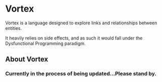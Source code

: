 # Vortex

Vortex is a language designed to explore links and relationships between entities.

It heavily relies on side effects, and as such it would fall under the Dysfunctional Programming paradigm.

## About Vortex

### Currently in the process of being updated...Please stand by.

<!--

Vortex's main focus is on what we call "hooks". Hooks allow the user to bind variables to functions in the context of specific events. 

For example, if we wanted automatically increment variable y whenever variable x changes, we could use the onChange hook to do so:

## Notice: Since the release ov Vortex v2, a lot of the documentation below is outdated and will be revamped soon.

```go
var x = 0
var y = 0

x::onChange = () => {
    y += 1
}

x = 2 // y == 1
x = 4 // y == 2
```

We could also implement hooks for object properties:

```go
var person = {
    name: "John"
}

person.name::onChange = () => {
    println("Person's name has changed!")
}

person.name = "Allan" // Person's name has changed!
```

### Hook parameters

Hooks also expose data about the current event. For example, we can extract and use a variable's old and new values inside the onChange hook:

```go
var x = 0

x::onChange = (new, old, info) => println(info.name + ": " + string(old) + " -> " + string(new))

x = 20 // x: 0 -> 20
```

We'll cover what data can be extracted and used within each hook in a later section.

### Multi-variable Hooks

For added convenience, we can also provide a list of variables for which to implement a specific hook for:

```go
var xPos = 0
var yPos = 0

[xPos, yPos]::onChange(old, new, info) => println(info.name + " has changed")

xPos = 2 // xPos has changed
yPos = 3 // yPos has changed
```

### Global Hooks

We can also set up hooks globally, meaning that the hook will apply to all variables who are bound by the hook's context (onChange, onCalled etc.). We do this by using empty brackets:

```go
var x = 0
var y = 0
var z = 0

[]::onChange = (old, new, info) => println(info.name + " has changed")

x = 25  // x has changed
y = -54 // y has changed
```

### Named Hooks

Up until now, we've only seen hooks being implemented once in a set and forget approach. But hooks can be more powerful than that. Named hooks allow the user to create hooks that can be switched on and off, either globally or for specific variables:

```go
const logOnChange = onChange::(new, old, info) => 
    println(info.name + ": " + string(old) + " -> " + string(new))

var x = 0
var y = 0
var z = 0

logOnChange.attach([x, z]) // This attaches the onChange hook to x and z

x = 10
y = 18
z = 20

// x: 0 -> 10
// z: 0 -> 20

logOnChange.detach(z) // This detaches the onChange hook from z

x = 100
y = 180
z = 200

// x: 20 -> 200

logOnChange.attach() // This attaches the onChange hook globally

x = 1000
y = 1800
z = 2000

// x: 100 -> 1000
// x: 100 -> 1000
// y: 180 -> 1800
// z: 200 -> 2000

// Important note: Notice how the onChange hook fired twice for x. This is because the current implementation of named hooks simply adds that hook to the variable, and because the same hook existed on x, it fired twice. This behaviour may change in future releases. For the time being, it's best to call a global detach before a global attach.

```

This allows for a more programatic and strategic approach to using hooks.

### Hook types

**onChange**: This hook will fire whenever a variable changes.\
**onChange parameters**: *new*: The new value, *old*: The old value, *info*: An object containing further information about the variable and context, the properties are (*name*: Name of the variable, *filename*: Name of the file, *line*: File line number, *column*: File column number)

**onCall**: This hook will fire whenever a function is called.\
**onCall parameters**: *info*: An object containing further information about the variable and context, the properties are (*name*: Name of the function, *args*: A list containing the arguments the function was called with, *result*: The result of the function call, *filename*: Name of the file, *line*: File line number, *column*: File column number)

### Imports

In order to allow for best practices and modularity, Vortex allows two types of imports: module and variable

## Module Import

Module imports allow the user to import an entire file (module) into the current scope. The imported module can be used as an object:

```go
import math : "../modules/math"

const res = math.fib(10)
```

## Variable Import

Variable imports allow the user to pick and choose what they want to import into the local scope:

```go
import [PI, e, fib] : "../modules/math"

const res = PI * e + fib(20)
```

Vortex's imports use relative paths to retrieve modules.

## How to start using Vortex

You can find the [full Vortex documentation here](https://dibs.gitbook.io/vortex-docs/). This includes steps on how to get started using Vortex on your local machine.

## Basic example

```go
var length, area = 0

length::onChange = () => {
	area = length ^ 2
}

for (1..10) {
    length += 1
    print("L: " + string(length) + "\tA: " + string(area))
}
```

## Output

```
L: 1    A: 1
L: 2    A: 4
L: 3    A: 9
L: 4    A: 16
L: 5    A: 25
L: 6    A: 36
L: 7    A: 49
L: 8    A: 64
L: 9    A: 81
```

## Slightly more complex example

```go
var lexer = {
    index: -1,
    tokens: ["const", "x", "=", 9, 10, "5", [1, 2, 3]],
    currentNode: this.tokens[0]
}

lexer.index::onChange = (curr) => {
    lexer.currentNode = lexer.tokens[curr]
}

lexer.currentNode::onChange = (curr) => {
    if (curr != string(curr)) {
    	println("[Removing non-string token: " + string(curr) + "]")
    	lexer.tokens.remove_at(lexer.index)
    	lexer.index -= 1
    }
}

println(lexer)

for (0..(lexer.tokens.length)) {
    lexer.index += 1
}

println(lexer)
```

## Output

```
{ currentNode: const tokens: [const, x, =, 9, 10, 5, [1, 2, 3]] index: -1 }
[Removing non-string token: 9]
[Removing non-string token: 10]
[Removing non-string token: [1, 2, 3]]
{ currentNode: 5 tokens: [const, x, =, 5] index: 3 }
```

-->
